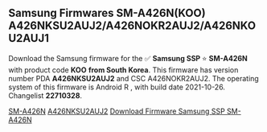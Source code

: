 <h2>Samsung Firmwares SM-A426N(KOO) A426NKSU2AUJ2/A426NOKR2AUJ2/A426NKOU2AUJ1</h2>
Download the Samsung firmware for the ✅ <strong>Samsung SSP </strong> ⭐ <strong>SM-A426N</strong> with product code <strong>KOO</strong> <strong> from South Korea</strong>. This firmware has version number PDA <strong>A426NKSU2AUJ2</strong> and CSC A426NOKR2AUJ2. The operating system of this firmware is Android R , with build date 2021-10-26. Changelist <strong>22710328</strong>.


[SM-A426N](https://samfirm.shop/samsung/model/SM-A426N)
[A426NKSU2AUJ2](https://samfirm.shop/samsung/pda/A426NKSU2AUJ2)
[Download Firmware Samsung SSP SM-A426N](https://samfirm.shop/samsung/firmware/468171)
